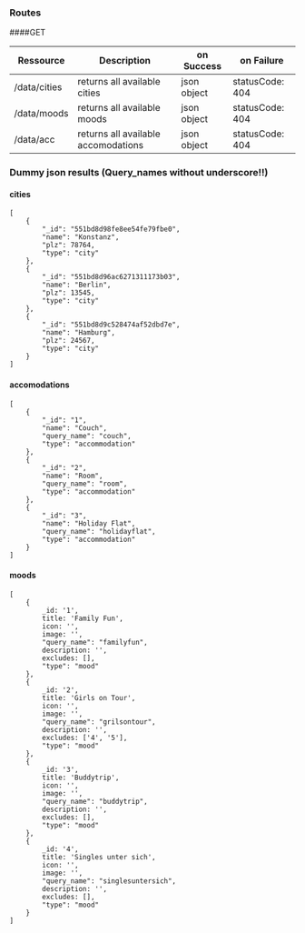 ### Routes
####GET

|Ressource   | Description  |  on Success | on Failure |
|---|---|---|---|
|/data/cities           | returns all available cities  | json object | statusCode: 404 |
|/data/moods | returns all available moods  | json object | statusCode: 404 | 
|/data/acc           | returns all available accomodations   | json object | statusCode: 404 |

### Dummy json results (Query_names without underscore!!)

#### cities
```
[
    {
        "_id": "551bd8d98fe8ee54fe79fbe0",
        "name": "Konstanz",
        "plz": 78764,
        "type": "city"
    },
    {
        "_id": "551bd8d96ac6271311173b03",
        "name": "Berlin",
        "plz": 13545,
        "type": "city"
    },
    {
        "_id": "551bd8d9c528474af52dbd7e",
        "name": "Hamburg",
        "plz": 24567,
        "type": "city"
    }
]
```

#### accomodations
```
[
    {
        "_id": "1",
        "name": "Couch",
        "query_name": "couch",
        "type": "accommodation"
    },
    {
        "_id": "2",
        "name": "Room",
        "query_name": "room",
        "type": "accommodation"
    },
    {
        "_id": "3",
        "name": "Holiday Flat",
        "query_name": "holidayflat",
        "type": "accommodation"
    }
]
```

#### moods
```
[
    {
        _id: '1',
        title: 'Family Fun',
        icon: '',
        image: '',
        "query_name": "familyfun",
        description: '',
        excludes: [],
        "type": "mood"
    },
    {
        _id: '2',
        title: 'Girls on Tour',
        icon: '',
        image: '',
        "query_name": "grilsontour",
        description: '',
        excludes: ['4', '5'],
        "type": "mood"
    },
    {
        _id: '3',
        title: 'Buddytrip',
        icon: '',
        image: '',
        "query_name": "buddytrip",
        description: '',
        excludes: [],
        "type": "mood"
    },
    {
        _id: '4',
        title: 'Singles unter sich',
        icon: '',
        image: '',
        "query_name": "singlesuntersich",
        description: '',
        excludes: [],
        "type": "mood"
    }
]
```
